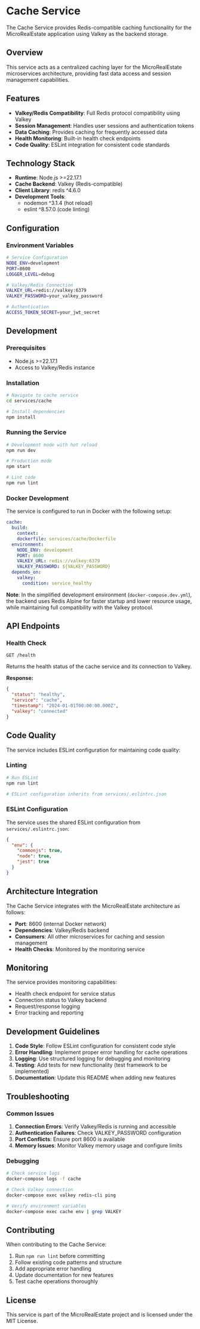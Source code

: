 # Cache Service

The Cache Service provides Redis-compatible caching functionality for the MicroRealEstate application using Valkey as the backend storage.

## Overview

This service acts as a centralized caching layer for the MicroRealEstate microservices architecture, providing fast data access and session management capabilities.

## Features

- **Valkey/Redis Compatibility**: Full Redis protocol compatibility using Valkey
- **Session Management**: Handles user sessions and authentication tokens
- **Data Caching**: Provides caching for frequently accessed data
- **Health Monitoring**: Built-in health check endpoints
- **Code Quality**: ESLint integration for consistent code standards

## Technology Stack

- **Runtime**: Node.js >=22.17.1
- **Cache Backend**: Valkey (Redis-compatible)
- **Client Library**: redis ^4.6.0
- **Development Tools**: 
  - nodemon ^3.1.4 (hot reload)
  - eslint ^8.57.0 (code linting)

## Configuration

### Environment Variables

```bash
# Service Configuration
NODE_ENV=development
PORT=8600
LOGGER_LEVEL=debug

# Valkey/Redis Connection
VALKEY_URL=redis://valkey:6379
VALKEY_PASSWORD=your_valkey_password

# Authentication
ACCESS_TOKEN_SECRET=your_jwt_secret
```

## Development

### Prerequisites

- Node.js >=22.17.1
- Access to Valkey/Redis instance

### Installation

```bash
# Navigate to cache service
cd services/cache

# Install dependencies
npm install
```

### Running the Service

```bash
# Development mode with hot reload
npm run dev

# Production mode
npm start

# Lint code
npm run lint
```

### Docker Development

The service is configured to run in Docker with the following setup:

```yaml
cache:
  build:
    context: .
    dockerfile: services/cache/Dockerfile
  environment:
    NODE_ENV: development
    PORT: 8600
    VALKEY_URL: redis://valkey:6379
    VALKEY_PASSWORD: ${VALKEY_PASSWORD}
  depends_on:
    valkey:
      condition: service_healthy
```

**Note**: In the simplified development environment (`docker-compose.dev.yml`), the backend uses Redis Alpine for faster startup and lower resource usage, while maintaining full compatibility with the Valkey protocol.

## API Endpoints

### Health Check

```
GET /health
```

Returns the health status of the cache service and its connection to Valkey.

**Response:**
```json
{
  "status": "healthy",
  "service": "cache",
  "timestamp": "2024-01-01T00:00:00.000Z",
  "valkey": "connected"
}
```

## Code Quality

The service includes ESLint configuration for maintaining code quality:

### Linting

```bash
# Run ESLint
npm run lint

# ESLint configuration inherits from services/.eslintrc.json
```

### ESLint Configuration

The service uses the shared ESLint configuration from `services/.eslintrc.json`:

```json
{
  "env": {
    "commonjs": true,
    "node": true,
    "jest": true
  }
}
```

## Architecture Integration

The Cache Service integrates with the MicroRealEstate architecture as follows:

- **Port**: 8600 (internal Docker network)
- **Dependencies**: Valkey/Redis backend
- **Consumers**: All other microservices for caching and session management
- **Health Checks**: Monitored by the monitoring service

## Monitoring

The service provides monitoring capabilities:

- Health check endpoint for service status
- Connection status to Valkey backend
- Request/response logging
- Error tracking and reporting

## Development Guidelines

1. **Code Style**: Follow ESLint configuration for consistent code style
2. **Error Handling**: Implement proper error handling for cache operations
3. **Logging**: Use structured logging for debugging and monitoring
4. **Testing**: Add tests for new functionality (test framework to be implemented)
5. **Documentation**: Update this README when adding new features

## Troubleshooting

### Common Issues

1. **Connection Errors**: Verify Valkey/Redis is running and accessible
2. **Authentication Failures**: Check VALKEY_PASSWORD configuration
3. **Port Conflicts**: Ensure port 8600 is available
4. **Memory Issues**: Monitor Valkey memory usage and configure limits

### Debugging

```bash
# Check service logs
docker-compose logs -f cache

# Check Valkey connection
docker-compose exec valkey redis-cli ping

# Verify environment variables
docker-compose exec cache env | grep VALKEY
```

## Contributing

When contributing to the Cache Service:

1. Run `npm run lint` before committing
2. Follow existing code patterns and structure
3. Add appropriate error handling
4. Update documentation for new features
5. Test cache operations thoroughly

## License

This service is part of the MicroRealEstate project and is licensed under the MIT License.